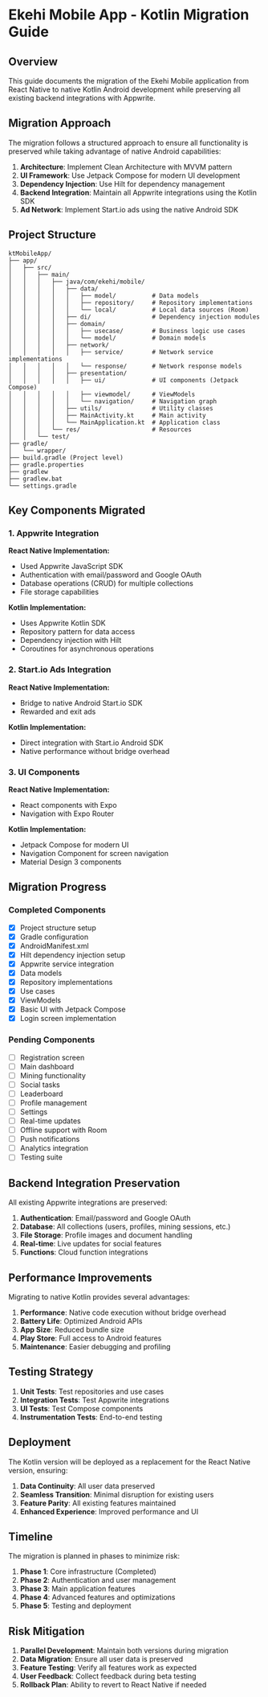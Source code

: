# Ekehi Mobile App - Kotlin Migration Guide

## Overview
This guide documents the migration of the Ekehi Mobile application from React Native to native Kotlin Android development while preserving all existing backend integrations with Appwrite.

## Migration Approach
The migration follows a structured approach to ensure all functionality is preserved while taking advantage of native Android capabilities:

1. **Architecture**: Implement Clean Architecture with MVVM pattern
2. **UI Framework**: Use Jetpack Compose for modern UI development
3. **Dependency Injection**: Use Hilt for dependency management
4. **Backend Integration**: Maintain all Appwrite integrations using the Kotlin SDK
5. **Ad Network**: Implement Start.io ads using the native Android SDK

## Project Structure
```
ktMobileApp/
├── app/
│   ├── src/
│   │   ├── main/
│   │   │   ├── java/com/ekehi/mobile/
│   │   │   │   ├── data/
│   │   │   │   │   ├── model/          # Data models
│   │   │   │   │   ├── repository/     # Repository implementations
│   │   │   │   │   └── local/          # Local data sources (Room)
│   │   │   │   ├── di/                 # Dependency injection modules
│   │   │   │   ├── domain/
│   │   │   │   │   ├── usecase/        # Business logic use cases
│   │   │   │   │   └── model/          # Domain models
│   │   │   │   ├── network/
│   │   │   │   │   ├── service/        # Network service implementations
│   │   │   │   │   └── response/       # Network response models
│   │   │   │   ├── presentation/
│   │   │   │   │   ├── ui/             # UI components (Jetpack Compose)
│   │   │   │   │   ├── viewmodel/      # ViewModels
│   │   │   │   │   └── navigation/     # Navigation graph
│   │   │   │   ├── utils/              # Utility classes
│   │   │   │   ├── MainActivity.kt     # Main activity
│   │   │   │   └── MainApplication.kt  # Application class
│   │   │   └── res/                    # Resources
│   │   └── test/
├── gradle/
│   └── wrapper/
├── build.gradle (Project level)
├── gradle.properties
├── gradlew
├── gradlew.bat
└── settings.gradle
```

## Key Components Migrated

### 1. Appwrite Integration
**React Native Implementation:**
- Used Appwrite JavaScript SDK
- Authentication with email/password and Google OAuth
- Database operations (CRUD) for multiple collections
- File storage capabilities

**Kotlin Implementation:**
- Uses Appwrite Kotlin SDK
- Repository pattern for data access
- Dependency injection with Hilt
- Coroutines for asynchronous operations

### 2. Start.io Ads Integration
**React Native Implementation:**
- Bridge to native Android Start.io SDK
- Rewarded and exit ads

**Kotlin Implementation:**
- Direct integration with Start.io Android SDK
- Native performance without bridge overhead

### 3. UI Components
**React Native Implementation:**
- React components with Expo
- Navigation with Expo Router

**Kotlin Implementation:**
- Jetpack Compose for modern UI
- Navigation Component for screen navigation
- Material Design 3 components

## Migration Progress

### Completed Components
- [x] Project structure setup
- [x] Gradle configuration
- [x] AndroidManifest.xml
- [x] Hilt dependency injection setup
- [x] Appwrite service integration
- [x] Data models
- [x] Repository implementations
- [x] Use cases
- [x] ViewModels
- [x] Basic UI with Jetpack Compose
- [x] Login screen implementation

### Pending Components
- [ ] Registration screen
- [ ] Main dashboard
- [ ] Mining functionality
- [ ] Social tasks
- [ ] Leaderboard
- [ ] Profile management
- [ ] Settings
- [ ] Real-time updates
- [ ] Offline support with Room
- [ ] Push notifications
- [ ] Analytics integration
- [ ] Testing suite

## Backend Integration Preservation

All existing Appwrite integrations are preserved:

1. **Authentication**: Email/password and Google OAuth
2. **Database**: All collections (users, profiles, mining sessions, etc.)
3. **File Storage**: Profile images and document handling
4. **Real-time**: Live updates for social features
5. **Functions**: Cloud function integrations

## Performance Improvements

Migrating to native Kotlin provides several advantages:

1. **Performance**: Native code execution without bridge overhead
2. **Battery Life**: Optimized Android APIs
3. **App Size**: Reduced bundle size
4. **Play Store**: Full access to Android features
5. **Maintenance**: Easier debugging and profiling

## Testing Strategy

1. **Unit Tests**: Test repositories and use cases
2. **Integration Tests**: Test Appwrite integrations
3. **UI Tests**: Test Compose components
4. **Instrumentation Tests**: End-to-end testing

## Deployment

The Kotlin version will be deployed as a replacement for the React Native version, ensuring:

1. **Data Continuity**: All user data preserved
2. **Seamless Transition**: Minimal disruption for existing users
3. **Feature Parity**: All existing features maintained
4. **Enhanced Experience**: Improved performance and UI

## Timeline

The migration is planned in phases to minimize risk:

1. **Phase 1**: Core infrastructure (Completed)
2. **Phase 2**: Authentication and user management
3. **Phase 3**: Main application features
4. **Phase 4**: Advanced features and optimizations
5. **Phase 5**: Testing and deployment

## Risk Mitigation

1. **Parallel Development**: Maintain both versions during migration
2. **Data Migration**: Ensure all user data is preserved
3. **Feature Testing**: Verify all features work as expected
4. **User Feedback**: Collect feedback during beta testing
5. **Rollback Plan**: Ability to revert to React Native if needed